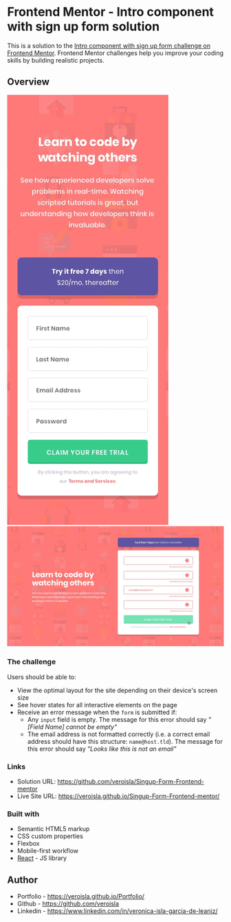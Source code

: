 # Frontend Mentor - Intro component with sign up form solution

This is a solution to the [Intro component with sign up form challenge on Frontend Mentor](https://www.frontendmentor.io/challenges/intro-component-with-signup-form-5cf91bd49edda32581d28fd1). Frontend Mentor challenges help you improve your coding skills by building realistic projects. 

## Overview

<img src="./src/design/mobile-design.jpg" alt="Preview layout mobile">

<img src="./src/design/active-states.jpg" alt="Preview layout desktop">

### The challenge

Users should be able to:

- View the optimal layout for the site depending on their device's screen size
- See hover states for all interactive elements on the page
- Receive an error message when the `form` is submitted if:
  - Any `input` field is empty. The message for this error should say *"[Field Name] cannot be empty"*
  - The email address is not formatted correctly (i.e. a correct email address should have this structure: `name@host.tld`). The message for this error should say *"Looks like this is not an email"*

### Links

- Solution URL: https://github.com/veroisla/Singup-Form-Frontend-mentor
- Live Site URL: https://veroisla.github.io/Singup-Form-Frontend-mentor/

### Built with

- Semantic HTML5 markup
- CSS custom properties
- Flexbox
- Mobile-first workflow
- [React](https://reactjs.org/) - JS library

## Author

- Portfolio - https://veroisla.github.io/Portfolio/
- Github -    https://github.com/veroisla
- Linkedin -  https://www.linkedin.com/in/veronica-isla-garcia-de-leaniz/